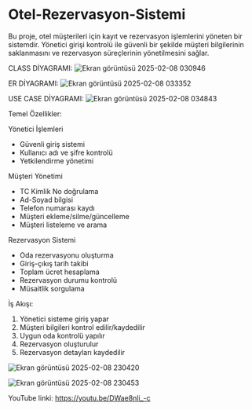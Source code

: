 # Otel-Rezervasyon-Sistemi
Bu proje, otel müşterileri için kayıt ve rezervasyon işlemlerini yöneten bir sistemdir. Yönetici girişi kontrolü ile güvenli bir şekilde müşteri bilgilerinin saklanmasını ve rezervasyon süreçlerinin yönetilmesini sağlar.


CLASS DİYAGRAMI:
![Ekran görüntüsü 2025-02-08 030946](https://github.com/user-attachments/assets/bc5b39a9-64a9-4979-b744-af79a0547491)



ER DİYAGRAMI:
![Ekran görüntüsü 2025-02-08 033352](https://github.com/user-attachments/assets/33756fc0-6c2f-401e-acc5-056a817b1020)



USE CASE DİYAGRAMI:
![Ekran görüntüsü 2025-02-08 034843](https://github.com/user-attachments/assets/5c48f825-26e7-4365-b74d-1c31daa236e8)

Temel Özellikler:

Yönetici İşlemleri
- Güvenli giriş sistemi
- Kullanıcı adı ve şifre kontrolü
- Yetkilendirme yönetimi

 Müşteri Yönetimi
- TC Kimlik No doğrulama
- Ad-Soyad bilgisi
- Telefon numarası kaydı
- Müşteri ekleme/silme/güncelleme
- Müşteri listeleme ve arama

 Rezervasyon Sistemi
- Oda rezervasyonu oluşturma
- Giriş-çıkış tarih takibi
- Toplam ücret hesaplama
- Rezervasyon durumu kontrolü
- Müsaitlik sorgulama


 İş Akışı:
1. Yönetici sisteme giriş yapar
2. Müşteri bilgileri kontrol edilir/kaydedilir
3. Uygun oda kontrolü yapılır
4. Rezervasyon oluşturulur
5. Rezervasyon detayları kaydedilir


![Ekran görüntüsü 2025-02-08 230420](https://github.com/user-attachments/assets/1ed9dfbe-aa85-498a-966b-449a067fb2dc)



![Ekran görüntüsü 2025-02-08 230453](https://github.com/user-attachments/assets/62fec9f8-7cd2-4ad2-b09e-42429386d0fa)



YouTube linki: https://youtu.be/DWae8nli_-c
